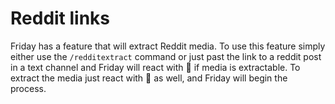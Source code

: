 # Reddit links

Friday has a feature that will extract Reddit media. To use this feature simply either use the `/redditextract` command or just past the link to a reddit post in a text channel and Friday will react with 🔗 if media is extractable. To extract the media just react with 🔗 as well, and Friday will begin the process.
